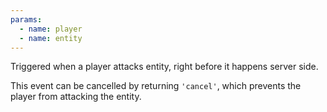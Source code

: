 ```yaml
---
params:
  - name: player
  - name: entity
---
```


Triggered when a player attacks entity, right before it happens server side.

This event can be cancelled by returning `'cancel'`, which prevents the player
from attacking the entity.
